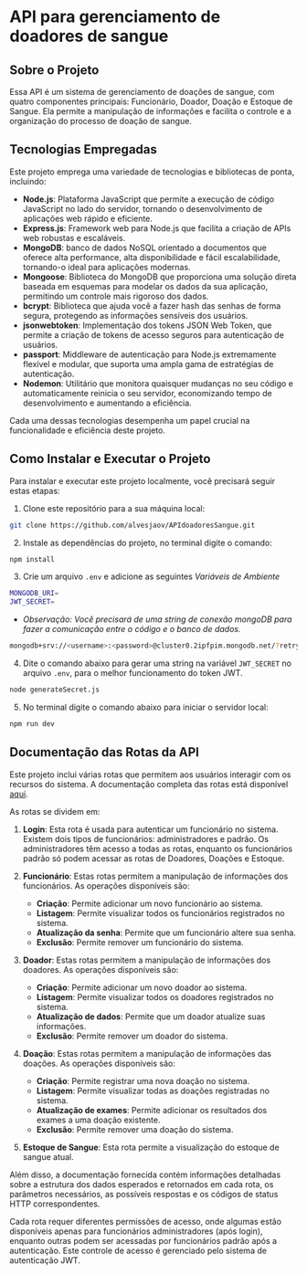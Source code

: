 # API para gerenciamento de doadores de sangue

## Sobre o Projeto

Essa API é um sistema de gerenciamento de doações de sangue, com quatro componentes principais: Funcionário, Doador, Doação e Estoque de Sangue. Ela permite a manipulação de informações e facilita o controle e a organização do processo de doação de sangue.

## Tecnologias Empregadas

Este projeto emprega uma variedade de tecnologias e bibliotecas de ponta, incluindo:

- **Node.js**: Plataforma JavaScript que permite a execução de código JavaScript no lado do servidor, tornando o desenvolvimento de aplicações web rápido e eficiente.
- **Express.js**: Framework web para Node.js que facilita a criação de APIs web robustas e escaláveis.
- **MongoDB**: banco de dados NoSQL orientado a documentos que oferece alta performance, alta disponibilidade e fácil escalabilidade, tornando-o ideal para aplicações modernas.
- **Mongoose**: Biblioteca do MongoDB que proporciona uma solução direta baseada em esquemas para modelar os dados da sua aplicação, permitindo um controle mais rigoroso dos dados.
- **bcrypt**: Biblioteca que ajuda você a fazer hash das senhas de forma segura, protegendo as informações sensíveis dos usuários.
- **jsonwebtoken**: Implementação dos tokens JSON Web Token, que permite a criação de tokens de acesso seguros para autenticação de usuários.
- **passport**: Middleware de autenticação para Node.js extremamente flexível e modular, que suporta uma ampla gama de estratégias de autenticação.
- **Nodemon**: Utilitário que monitora quaisquer mudanças no seu código e automaticamente reinicia o seu servidor, economizando tempo de desenvolvimento e aumentando a eficiência.

Cada uma dessas tecnologias desempenha um papel crucial na funcionalidade e eficiência deste projeto.

## Como Instalar e Executar o Projeto

Para instalar e executar este projeto localmente, você precisará seguir estas etapas:

1. Clone este repositório para a sua máquina local:

```bash
git clone https://github.com/alvesjaov/APIdoadoresSangue.git
```

2. Instale as dependências do projeto, no terminal digite o comando:

```bash
npm install
```

3. Crie um arquivo `.env` e adicione as seguintes *Variáveis de Ambiente*

```bash
MONGODB_URI=
JWT_SECRET=
```

- *Observação: Você precisará de uma string de conexão mongoDB para fazer a comunicação entre o código e o banco de dados.*
```bash
mongodb+srv://<username>:<password>@cluster0.2ipfpim.mongodb.net/?retryWrites=true&w=majority
```

4. Dite o comando abaixo para gerar uma string na variável `JWT_SECRET` no arquivo `.env`, para o melhor funcionamento do token JWT.

```bash
node generateSecret.js
```

5. No terminal digite o comando abaixo para iniciar o servidor local:

```bash
npm run dev
```

## Documentação das Rotas da API

Este projeto inclui várias rotas que permitem aos usuários interagir com os recursos do sistema. A documentação completa das rotas está disponível [aqui](https://apidoadoressangue.vercel.app/api-docs/).

As rotas se dividem em:

1. **Login**: Esta rota é usada para autenticar um funcionário no sistema. Existem dois tipos de funcionários: administradores e padrão. Os administradores têm acesso a todas as rotas, enquanto os funcionários padrão só podem acessar as rotas de Doadores, Doações e Estoque.

2. **Funcionário**: Estas rotas permitem a manipulação de informações dos funcionários. As operações disponíveis são:
    - **Criação**: Permite adicionar um novo funcionário ao sistema.
    - **Listagem**: Permite visualizar todos os funcionários registrados no sistema.
    - **Atualização da senha**: Permite que um funcionário altere sua senha.
    - **Exclusão**: Permite remover um funcionário do sistema.

3. **Doador**: Estas rotas permitem a manipulação de informações dos doadores. As operações disponíveis são:
    - **Criação**: Permite adicionar um novo doador ao sistema.
    - **Listagem**: Permite visualizar todos os doadores registrados no sistema.
    - **Atualização de dados**: Permite que um doador atualize suas informações.
    - **Exclusão**: Permite remover um doador do sistema.

4. **Doação**: Estas rotas permitem a manipulação de informações das doações. As operações disponíveis são:
    - **Criação**: Permite registrar uma nova doação no sistema.
    - **Listagem**: Permite visualizar todas as doações registradas no sistema.
    - **Atualização de exames**: Permite adicionar os resultados dos exames a uma doação existente.
    - **Exclusão**: Permite remover uma doação do sistema.

5. **Estoque de Sangue**: Esta rota permite a visualização do estoque de sangue atual.

Além disso, a documentação fornecida contém informações detalhadas sobre a estrutura dos dados esperados e retornados em cada rota, os parâmetros necessários, as possíveis respostas e os códigos de status HTTP correspondentes.

Cada rota requer diferentes permissões de acesso, onde algumas estão disponíveis apenas para funcionários administradores (após login), enquanto outras podem ser acessadas por funcionários padrão após a autenticação. Este controle de acesso é gerenciado pelo sistema de autenticação JWT.
